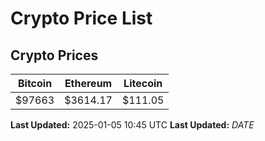 # Crypto Price List

## Crypto Prices
| Bitcoin | Ethereum | Litecoin |
| ------- | -------- | -------- |
| $97663 | $3614.17 | $111.05 |
**Last Updated:** 2025-01-05 10:45 UTC
**Last Updated:** $DATE$
